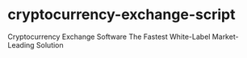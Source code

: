 # cryptocurrency-exchange-script
Cryptocurrency Exchange Software The Fastest White-Label Market-Leading Solution
